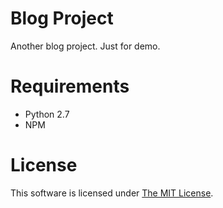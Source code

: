 # Blog Project

Another blog project. Just for demo.

# Requirements

- Python 2.7
- NPM

# License

This software is licensed under [The MIT License](./LICENSE).
